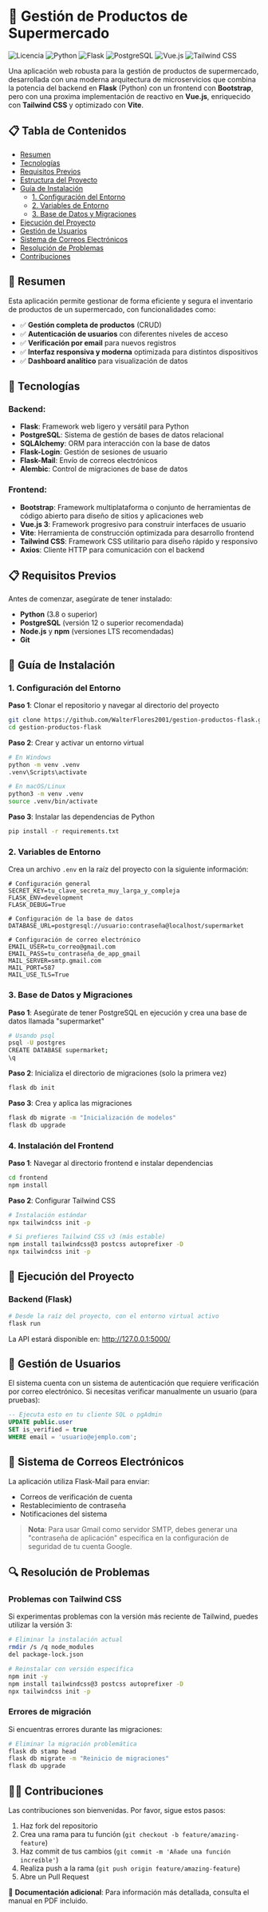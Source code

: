 # 🛒 Gestión de Productos de Supermercado

![Licencia](https://img.shields.io/badge/Licencia-MIT-green)
![Python](https://img.shields.io/badge/Python-3.8%2B-blue)
![Flask](https://img.shields.io/badge/Flask-2.0%2B-lightgrey)
![PostgreSQL](https://img.shields.io/badge/PostgreSQL-12%2B-blue)
![Vue.js](https://img.shields.io/badge/Vue.js-3.x-brightgreen)
![Tailwind CSS](c)

Una aplicación web robusta para la gestión de productos de supermercado, desarrollada con una moderna arquitectura de microservicios que combina la potencia del backend en **Flask** (Python) con un frontend con **Bootstrap**, pero con una proxima implementación de reactivo en **Vue.js**, enriquecido con **Tailwind CSS** y optimizado con **Vite**.

## 📋 Tabla de Contenidos

- [Resumen](#-resumen)
- [Tecnologías](#-tecnologías)
- [Requisitos Previos](#-requisitos-previos)
- [Estructura del Proyecto](#-estructura-del-proyecto)
- [Guía de Instalación](#-guía-de-instalación)
  - [1. Configuración del Entorno](#1-configuración-del-entorno)
  - [2. Variables de Entorno](#2-variables-de-entorno)
  - [3. Base de Datos y Migraciones](#3-base-de-datos-y-migraciones)
- [Ejecución del Proyecto](#-ejecución-del-proyecto)
- [Gestión de Usuarios](#-gestión-de-usuarios)
- [Sistema de Correos Electrónicos](#-sistema-de-correos-electrónicos)
- [Resolución de Problemas](#-resolución-de-problemas)
- [Contribuciones](#-contribuciones)

## 📝 Resumen

Esta aplicación permite gestionar de forma eficiente y segura el inventario de productos de un supermercado, con funcionalidades como:

- ✅ **Gestión completa de productos** (CRUD)
- ✅ **Autenticación de usuarios** con diferentes niveles de acceso
- ✅ **Verificación por email** para nuevos registros
- ✅ **Interfaz responsiva y moderna** optimizada para distintos dispositivos
- ✅ **Dashboard analítico** para visualización de datos

## 🚀 Tecnologías

### Backend:
- **Flask**: Framework web ligero y versátil para Python
- **PostgreSQL**: Sistema de gestión de bases de datos relacional
- **SQLAlchemy**: ORM para interacción con la base de datos
- **Flask-Login**: Gestión de sesiones de usuario
- **Flask-Mail**: Envío de correos electrónicos
- **Alembic**: Control de migraciones de base de datos

### Frontend:
- **Bootstrap**: Framework multiplataforma o conjunto de herramientas de código abierto para diseño de sitios y aplicaciones web
- **Vue.js 3**: Framework progresivo para construir interfaces de usuario
- **Vite**: Herramienta de construcción optimizada para desarrollo frontend
- **Tailwind CSS**: Framework CSS utilitario para diseño rápido y responsivo
- **Axios**: Cliente HTTP para comunicación con el backend

## 📋 Requisitos Previos

Antes de comenzar, asegúrate de tener instalado:

- **Python** (3.8 o superior)
- **PostgreSQL** (versión 12 o superior recomendada)
- **Node.js** y **npm** (versiones LTS recomendadas)
- **Git**


## 🔧 Guía de Instalación

### 1. Configuración del Entorno

**Paso 1**: Clonar el repositorio y navegar al directorio del proyecto
```bash
git clone https://github.com/WalterFlores2001/gestion-productos-flask.git
cd gestion-productos-flask
```

**Paso 2**: Crear y activar un entorno virtual

```bash
# En Windows
python -m venv .venv
.venv\Scripts\activate

# En macOS/Linux
python3 -m venv .venv
source .venv/bin/activate
```

**Paso 3**: Instalar las dependencias de Python
```bash
pip install -r requirements.txt
```

### 2. Variables de Entorno

Crea un archivo `.env` en la raíz del proyecto con la siguiente información:

```
# Configuración general
SECRET_KEY=tu_clave_secreta_muy_larga_y_compleja
FLASK_ENV=development
FLASK_DEBUG=True

# Configuración de la base de datos
DATABASE_URL=postgresql://usuario:contraseña@localhost/supermarket

# Configuración de correo electrónico
EMAIL_USER=tu_correo@gmail.com
EMAIL_PASS=tu_contraseña_de_app_gmail
MAIL_SERVER=smtp.gmail.com
MAIL_PORT=587
MAIL_USE_TLS=True
```

### 3. Base de Datos y Migraciones

**Paso 1**: Asegúrate de tener PostgreSQL en ejecución y crea una base de datos llamada "supermarket"

```bash
# Usando psql
psql -U postgres
CREATE DATABASE supermarket;
\q
```

**Paso 2**: Inicializa el directorio de migraciones (solo la primera vez)
```bash
flask db init
```

**Paso 3**: Crea y aplica las migraciones
```bash
flask db migrate -m "Inicialización de modelos"
flask db upgrade
```

### 4. Instalación del Frontend

**Paso 1**: Navegar al directorio frontend e instalar dependencias
```bash
cd frontend
npm install
```

**Paso 2**: Configurar Tailwind CSS
```bash
# Instalación estándar
npx tailwindcss init -p

# Si prefieres Tailwind CSS v3 (más estable)
npm install tailwindcss@3 postcss autoprefixer -D
npx tailwindcss init -p
```

## 🚀 Ejecución del Proyecto

### Backend (Flask)

```bash
# Desde la raíz del proyecto, con el entorno virtual activo
flask run
```
La API estará disponible en: http://127.0.0.1:5000/

## 👥 Gestión de Usuarios

El sistema cuenta con un sistema de autenticación que requiere verificación por correo electrónico. Si necesitas verificar manualmente un usuario (para pruebas):

```sql
-- Ejecuta esto en tu cliente SQL o pgAdmin
UPDATE public.user
SET is_verified = true
WHERE email = 'usuario@ejemplo.com';
```

## 📧 Sistema de Correos Electrónicos

La aplicación utiliza Flask-Mail para enviar:
- Correos de verificación de cuenta
- Restablecimiento de contraseña
- Notificaciones del sistema

> **Nota**: Para usar Gmail como servidor SMTP, debes generar una "contraseña de aplicación" específica en la configuración de seguridad de tu cuenta Google.

## 🔍 Resolución de Problemas

### Problemas con Tailwind CSS

Si experimentas problemas con la versión más reciente de Tailwind, puedes utilizar la versión 3:

```bash
# Eliminar la instalación actual
rmdir /s /q node_modules
del package-lock.json

# Reinstalar con versión específica
npm init -y
npm install tailwindcss@3 postcss autoprefixer -D
npx tailwindcss init -p
```

### Errores de migración

Si encuentras errores durante las migraciones:

```bash
# Eliminar la migración problemática
flask db stamp head
flask db migrate -m "Reinicio de migraciones"
flask db upgrade
```

## 👨‍💻 Contribuciones

Las contribuciones son bienvenidas. Por favor, sigue estos pasos:

1. Haz fork del repositorio
2. Crea una rama para tu función (`git checkout -b feature/amazing-feature`)
3. Haz commit de tus cambios (`git commit -m 'Añade una función increíble'`)
4. Realiza push a la rama (`git push origin feature/amazing-feature`)
5. Abre un Pull Request


📘 **Documentación adicional**: Para información más detallada, consulta el manual en PDF incluido.
